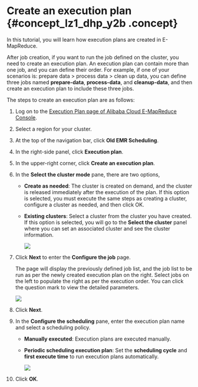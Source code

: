 # Create an execution plan {#concept_lz1_dhp_y2b .concept}

In this tutorial, you will learn how execution plans are created in E-MapReduce.

After job creation, if you want to run the job defined on the cluster, you need to create an execution plan. An execution plan can contain more than one job, and you can define their order. For example, if one of your scenarios is: prepare data \> process data \> clean up data, you can define three jobs named **prepare-data**, **process-data**, and **cleanup-data**, and then create an execution plan to include these three jobs.

The steps to create an execution plan are as follows:

1.  Log on to the [Execution Plan page of Alibaba Cloud E-MapReduce Console](https://emr.console.aliyun.com).
2.  Select a region for your cluster.
3.  At the top of the navigation bar, click **Old EMR Scheduling**.
4.  In the right-side panel, click **Execution plan**.
5.  In the upper-right corner, click **Create an execution plan**.
6.  In the **Select the cluster mode** pane, there are two options,
    -   **Create as needed**: The cluster is created on demand, and the cluster is released immediately after the execution of the plan. If this option is selected, you must execute the same steps as creating a cluster, configure a cluster as needed, and then click OK.
    -   **Existing clusters**: Select a cluster from the cluster you have created. If this option is selected, you will go to the **Select the cluster** panel where you can set an associated cluster and see the cluster information.

        ![](http://static-aliyun-doc.oss-cn-hangzhou.aliyuncs.com/assets/img/17842/154046142410520_en-US.png)

7.  Click **Next** to enter the **Configure the job** page.

    The page will display the previously defined job list, and the job list to be run as per the newly created execution plan on the right. Select jobs on the left to populate the right as per the execution order. You can click the question mark to view the detailed parameters.

    ![](http://static-aliyun-doc.oss-cn-hangzhou.aliyuncs.com/assets/img/17842/154046142510526_en-US.jpg)

8.  Click **Next**.
9.  In the **Configure the scheduling** pane, enter the execution plan name and select a scheduling policy.
    -   **Manually executed**: Execution plans are executed manually.
    -   **Periodic scheduling execution plan**: Set the **scheduling cycle** and **first execute time** to run execution plans automatically.

        ![](http://static-aliyun-doc.oss-cn-hangzhou.aliyuncs.com/assets/img/17842/154046142510527_en-US.jpg)

10. Click **OK**.

